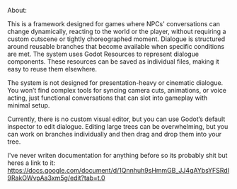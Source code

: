 About:

This is a framework designed for games where NPCs' conversations can change dynamically, reacting to the world or the player, without requiring a custom cutscene or tightly choreographed moment. Dialogue is structured around reusable branches that become available when specific conditions are met.
The system uses Godot Resources to represent dialogue components. These resources can be saved as individual files, making it easy to reuse them elsewhere. 

The system is not designed for presentation-heavy or cinematic dialogue. You won’t find complex tools for syncing camera cuts, animations, or voice acting, just functional conversations that can slot into gameplay with minimal setup.

Currently, there is no custom visual editor, but you can use Godot’s default inspector to edit dialogue. Editing large trees can be overwhelming, but you can work on branches individually and then drag and drop them into your tree.


I've never writen documentation for anything before so its probably shit but heres a link to it:
https://docs.google.com/document/d/1Qnnhuh9sHmmGB_JJ4gAYbsYFSRdI9RakOWvpAa3xm5g/edit?tab=t.0
